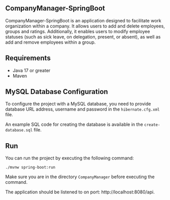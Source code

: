 ## CompanyManager-SpringBoot

CompanyManager-SpringBoot is an application designed to facilitate work organization within a company. It allows users to add and delete employees, groups and ratings. Additionally, it enables users to modify employee statuses (such as sick leave, on delegation, present, or absent), as well as add and remove employees within a group.

## Requirements

- Java 17 or greater
- Maven

## MySQL Database Configuration

To configure the project with a MySQL database, you need to provide database URL address, username and password in the `hibernate.cfg.xml` file.

An example SQL code for creating the database is available in the `create-database.sql` file.

## Run

You can run the project by executing the following command:
```
./mvnw spring-boot:run
```
Make sure you are in the directory `CompanyManager` before executing the command.

The application should be listened to on port: http://localhost:8080/api.
